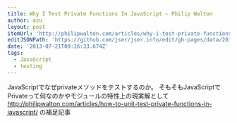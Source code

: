 ```yaml
---
title: Why I Test Private Functions In JavaScript — Philip Walton
author: azu
layout: post
itemUrl: 'http://philipwalton.com/articles/why-i-test-private-functions-in-javascript/'
editJSONPath: 'https://github.com/jser/jser.info/edit/gh-pages/data/2013/07/index.json'
date: '2013-07-21T09:16:33.674Z'
tags:
  - JavaScript
  - testing
---
```

JavaScriptでなぜprivateメソッドをテストするのか。
そもそもJavaScriptでPrivateって何なのかやモジュールの特性上の現実解として
http://philipwalton.com/articles/how-to-unit-test-private-functions-in-javascript/ の補足記事
